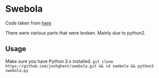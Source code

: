 # Swebola

Code taken from [here](https://github.com/maxberggren/blog-notebooks/blob/master/SweEbola.ipynb)

There were various parts that were broken. Mainly due to python2.

## Usage
Make sure you have Python 3.x installed.
`git clone https://github.com/joshghent/swebola.git && cd swebola && python3 swebola.py`
